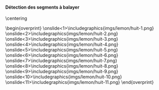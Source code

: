 #### Détection des segments à balayer

\centering

\begin{overprint}
\onslide<1>\includegraphics{imgs/lemon/huit-1.png}
\onslide<2>\includegraphics{imgs/lemon/huit-2.png}
\onslide<3>\includegraphics{imgs/lemon/huit-3.png}
\onslide<4>\includegraphics{imgs/lemon/huit-4.png}
\onslide<5>\includegraphics{imgs/lemon/huit-5.png}
\onslide<6>\includegraphics{imgs/lemon/huit-6.png}
\onslide<7>\includegraphics{imgs/lemon/huit-7.png}
\onslide<8>\includegraphics{imgs/lemon/huit-8.png}
\onslide<9>\includegraphics{imgs/lemon/huit-9.png}
\onslide<10>\includegraphics{imgs/lemon/huit-10.png}
\onslide<11>\includegraphics{imgs/lemon/huit-11.png}
\end{overprint}
